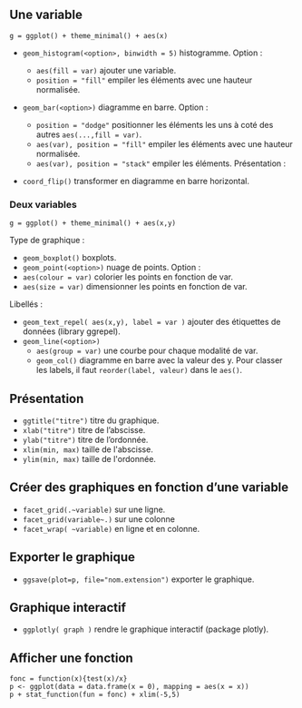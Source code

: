 ## Une variable

```
g = ggplot() + theme_minimal() + aes(x)
```

* `geom_histogram(<option>, binwidth = 5)` histogramme.
Option :
  * `aes(fill = var)` ajouter une variable.
  * `position = "fill"` empiler les éléments avec une hauteur normalisée.
  
* `geom_bar(<option>)` diagramme en barre.
Option :
  * `position = "dodge"` positionner les éléments les uns à coté des autres `aes(...,fill = var)`.
  * `aes(var), position = "fill"` empiler les éléments avec une hauteur normalisée.
  * `aes(var), position = "stack"` empiler les éléments.
Présentation :
* `coord_flip()` transformer en diagramme en barre horizontal.

### Deux variables

```
g = ggplot() + theme_minimal() + aes(x,y)
```

Type de graphique :
* `geom_boxplot()` boxplots.
* `geom_point(<option>)` nuage de points. Option :
* `aes(colour = var)` colorier les points en fonction de var.
* `aes(size = var)` dimensionner les points en fonction de var.

Libellés :
* `geom_text_repel( aes(x,y), label = var )` ajouter des étiquettes de données (library ggrepel).
* `geom_line(<option>)`
  * `aes(group = var)` une courbe pour chaque modalité de var.
  * `geom_col()` diagramme en barre avec la valeur des y. Pour classer les labels, il faut `reorder(label, valeur)` dans le `aes()`.

## Présentation

* `ggtitle("titre")` titre du graphique.
* `xlab("titre")` titre de l’abscisse.
* `ylab("titre")` titre de l’ordonnée.
* `xlim(min, max)` taille de l'abscisse.
* `ylim(min, max)` taille de l'ordonnée.

## Créer des graphiques en fonction d’une variable

* `facet_grid(.~variable)` sur une ligne.
* `facet_grid(variable~.)` sur une colonne
* `facet_wrap( ~variable)` en ligne et en colonne.

## Exporter le graphique

* `ggsave(plot=p, file="nom.extension")` exporter le graphique.

## Graphique interactif

* `ggplotly( graph )` rendre le graphique interactif (package plotly).

## Afficher une fonction

```
fonc = function(x){test(x)/x}
p <- ggplot(data = data.frame(x = 0), mapping = aes(x = x))
p + stat_function(fun = fonc) + xlim(-5,5)
```

